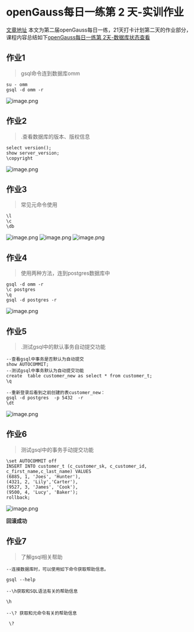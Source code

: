 # openGauss每日一练第 2 天-实训作业

[文章地址](https://www.modb.pro/db/567502)
本文为第二届openGauss每日一练，21天打卡计划第二天的作业部分，课程内容总结如下[openGauss每日一练第 2天-数据库状态查看](https://www.modb.pro/db/567478)

## 作业1
> gsql命令连到数据库omm

```
su - omm
gsql -d omm -r
```
![image.png](https://oss-emcsprod-public.modb.pro/image/editor/20221125-d2ef7fb3-1851-436c-b21e-65ca9d576417.png)

## 作业2
> .查看数据库的版本、版权信息
```
select version();
show server_version;
\copyright
```
![image.png](https://oss-emcsprod-public.modb.pro/image/editor/20221125-b60ce56e-6ed3-4a9e-9706-5f5aa3f7dd1a.png)


## 作业3
> 常见元命令使用

```
\l
\c
\db
```
![image.png](https://oss-emcsprod-public.modb.pro/image/editor/20221125-3beba375-d75f-49b9-912f-01fc614e311a.png)
![image.png](https://oss-emcsprod-public.modb.pro/image/editor/20221125-19705ab2-9d7a-4419-a527-5ab45e85505d.png)
![image.png](https://oss-emcsprod-public.modb.pro/image/editor/20221125-8286814d-525a-413a-a7ff-c97f743ba23d.png)

## 作业4
> 使用两种方法，连到postgres数据库中

```
gsql -d omm -r
\c postgres
\q
gsql -d postgres -r
```
![image.png](https://oss-emcsprod-public.modb.pro/image/editor/20221125-f71757d9-d861-474a-8165-3e1c10f265d9.png)


## 作业5
> .测试gsql中的默认事务自动提交功能

```
--查看gsql中事务是否默认为自动提交
show AUTOCOMMIT;
--测试gsql中事务默认为自动提交功能
create  table customer_new as select * from customer_t;
\q

--重新登录后看到之前创建的表customer_new：
gsql -d postgres  -p 5432  -r
\dt
```
![image.png](https://oss-emcsprod-public.modb.pro/image/editor/20221125-2909e2ee-253c-4386-9717-adee1659888a.png)



## 作业6
> 测试gsql中的事务手动提交功能

```
\set AUTOCOMMIT off
INSERT INTO customer_t (c_customer_sk, c_customer_id, c_first_name,c_last_name) VALUES    
(6885, 1, 'Joes', 'Hunter'),    
(4321, 2, 'Lily','Carter'),    
(9527, 3, 'James', 'Cook'),
(9500, 4, 'Lucy', 'Baker');
rollback;
```
![image.png](https://oss-emcsprod-public.modb.pro/image/editor/20221125-e98d6f97-1c9f-4bea-b885-553a2ed2785f.png)

**回滚成功**


## 作业7
> 了解gsql相关帮助

```
--连接数据库时，可以使用如下命令获取帮助信息。

gsql --help

--\h获取和SQL语法有关的帮助信息

\h

--\? 获取和元命令有关的帮助信息

 \?

```
